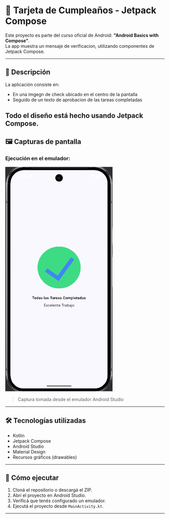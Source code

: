 # 🎉 Tarjeta de Cumpleaños - Jetpack Compose

Este proyecto es parte del curso oficial de Android: **"Android Basics with Compose"**.  
La app muestra un mensaje de verificacion, utilizando componentes de Jetpack Compose.

---

## 📱 Descripción

La aplicación consiste en:

- En una imgegn de check ubicado en el centro de la pantalla
- Seguido de un texto de aprobacion de las tareas completadas

Todo el diseño está hecho usando Jetpack Compose.
---

## 🖼️ Capturas de pantalla

### Ejecución en el emulador:

![Captura de la tarjeta](ejercicio3b.png)

> Captura tomada desde el emulador Android Studio

---

## 🛠️ Tecnologías utilizadas

- Kotlin
- Jetpack Compose
- Android Studio
- Material Design
- Recursos gráficos (drawables)

---

## 🚀 Cómo ejecutar

1. Cloná el repositorio o descargá el ZIP.
2. Abrí el proyecto en Android Studio.
3. Verificá que tenés configurado un emulador.
4. Ejecutá el proyecto desde `MainActivity.kt`.

---




